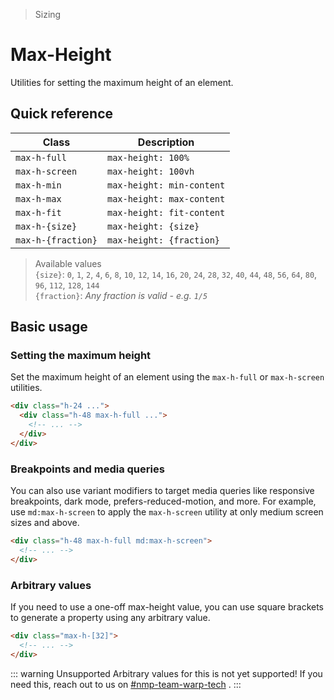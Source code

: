 > Sizing

# Max-Height
Utilities for setting the maximum height of an element.

## Quick reference

| Class               | Description               |
| ------------------- | ------------------------- |
| `max-h-full`        | `max-height: 100%`        |
| `max-h-screen`      | `max-height: 100vh`       |
| `max-h-min`         | `max-height: min-content` |
| `max-h-max`         | `max-height: max-content` |
| `max-h-fit`         | `max-height: fit-content` |
| `max-h-{size}`      | `max-height: {size}`      |
| `max-h-{fraction}`  | `max-height: {fraction}`  |

> Available values <br />
> `{size}`: `0`, `1`, `2`, `4`, `6`, `8`, `10`, `12`, `14`, `16`, `20`, `24`, `28`, `32`, `40`, `44`, `48`, `56`, `64`, `80`, `96`, `112`, `128`, `144` <br />
> `{fraction}`: _Any fraction is valid - e.g. `1/5`_

## Basic usage
### Setting the maximum height
Set the maximum height of an element using the `max-h-full` or `max-h-screen` utilities.

```html
<div class="h-24 ...">
  <div class="h-48 max-h-full ...">
    <!-- ... -->
  </div>
</div>
```

### Breakpoints and media queries
You can also use variant modifiers to target media queries like responsive breakpoints, dark mode, prefers-reduced-motion, and more. For example, use `md:max-h-screen` to apply the `max-h-screen` utility at only medium screen sizes and above.

```html
<div class="h-48 max-h-full md:max-h-screen">
  <!-- ... -->
</div>
```


### Arbitrary values
If you need to use a one-off max-height value, you can use square brackets to generate a property using any arbitrary value.

```html
<div class="max-h-[32]">
  <!-- ... -->
</div>
```

::: warning Unsupported
Arbitrary values for this is not yet supported! If you need this, reach out to us on [#nmp-team-warp-tech](https://sch-chat.slack.com/archives/C04LG5UTCTT) .
:::